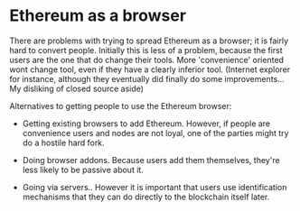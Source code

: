 # Ethereum as a browser

There are problems with trying to spread Ethereum as a browser; it is fairly
hard to convert people. Initially this is less of a problem, because the
first users are the one that do change their tools. More 'convenience' oriented
wont change tool, even if they have a clearly inferior tool.
(Internet explorer for instance, although they eventually did finally do some
improvements... My disliking of closed source aside)

Alternatives to getting people to use the Ethereum browser:

* Getting existing browsers to add Ethereum. However, if people are convenience
  users and nodes are not loyal, one of the parties might try do a hostile hard
  fork. 

* Doing browser addons. Because users add them themselves, they're less likely
  to be passive about it.

* Going via servers.. However it is important that users use identification
  mechanisms that they can do directly to the blockchain itself later.
